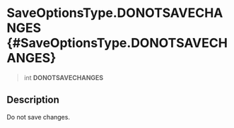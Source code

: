 SaveOptionsType.DONOTSAVECHANGES {#SaveOptionsType.DONOTSAVECHANGES}
================================

> int **DONOTSAVECHANGES**

Description
-----------

Do not save changes.
